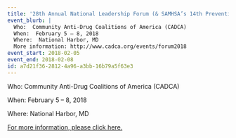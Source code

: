 ```yaml
---
title: '28th Annual National Leadership Forum (& SAMHSA’s 14th Prevention Day)'
event_blurb: |
  Who:  Community Anti-Drug Coalitions of America (CADCA)
  When:  February 5 – 8, 2018
  Where:  National Harbor, MD
  More information: http://www.cadca.org/events/forum2018
event_start: 2018-02-05
event_end: 2018-02-08
id: a7d21f36-2812-4a96-a3bb-16b79a5f63e3
---
```

Who:  Community Anti-Drug Coalitions of America (CADCA)

When:  February 5 – 8, 2018

Where:  National Harbor, MD

[For more information, please click here.](http://www.cadca.org/events/forum2018)